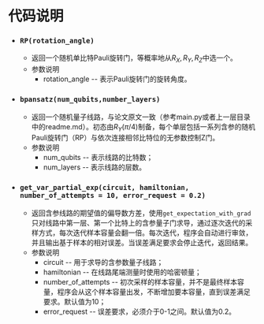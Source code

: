 # 代码说明

- ### `RP(rotation_angle)`
	- 返回一个随机单比特Pauli旋转门，等概率地从$R_X, R_Y, R_Z$中选一个。
	- 参数说明
		- rotation_angle -- 表示Pauli旋转门的旋转角度。            

- ### `bpansatz(num_qubits,number_layers)`
	- 返回一个随机量子线路，与论文原文一致（参考main.py或者上一层目录中的readme.md）。初态由$R_Y(\pi/4)$制备，每个单层包括一系列含参的随机Pauli旋转门（RP）与依次连接相邻比特位的无参数控制Z门。
	- 参数说明
		- num_qubits -- 表示线路的比特数；
		- num_layers -- 表示线路的层数。

- ### `get_var_partial_exp(circuit, hamiltonian, number_of_attempts = 10, error_request = 0.2)`
	- 返回含参线路的期望值的偏导数方差，使用`get_expectation_with_grad`只对线路中第一层、第一个比特上的含参量子门求导，通过逐次迭代的采样方式，每次迭代样本容量会翻一倍。每次迭代，程序会自动进行审敛，并且输出基于样本的相对误差。当误差满足要求会停止迭代，返回结果。
	- 参数说明
		- circuit -- 用于求导的含参数量子线路；
		- hamiltonian -- 在线路尾端测量时使用的哈密顿量；
		- number_of_attempts -- 初次采样的样本容量，并不是最终样本容量，程序会从这个样本容量出发，不断增加要本容量，直到误差满足要求。默认值为10；
		- error_request -- 误差要求，必须介于0-1之间。默认值为0.2。